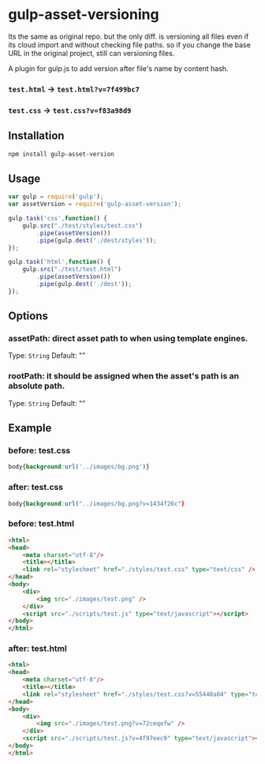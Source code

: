 # gulp-asset-versioning
Its the same as original repo. but the only diff. is versioning all files even if its cloud import and without checking file paths.
so if you change the base URL in the original project, still can versioning files.

A plugin for gulp.js to add version after file's name by content hash.
### `test.html` -> `test.html?v=7f499bc7`
### `test.css` -> `test.css?v=f83a98d9`

## Installation

```bash
npm install gulp-asset-version
```

## Usage

```js
var gulp = require('gulp');
var assetVersion = require('gulp-asset-version');

gulp.task('css',function() {
    gulp.src("./test/styles/test.css")
        .pipe(assetVersion())
        .pipe(gulp.dest('./dest/styles'));
});

gulp.task('html',function() {
    gulp.src("./test/test.html")
        .pipe(assetVersion())
        .pipe(gulp.dest('./dest'));
});
```

## Options

### assetPath: direct asset path to when using template engines.
Type: `String` Default: ""

### rootPath: it should be assigned when the asset's path is an absolute path.
Type: `String` Default: ""

## Example

### before: test.css
```css
body{background:url('../images/bg.png')}
```

### after: test.css
```css
body{background:url("../images/bg.png?v=1434f26c"}
```
### before: test.html
```html
<html>
<head>
    <meta charset="utf-8"/>
    <title></title>
    <link rel="stylesheet" href="./styles/test.css" type="text/css" />
</head>
<body>
    <div>
        <img src="./images/test.png" />
    </div>
    <script src="./scripts/test.js" type="text/javascript"></script>
</body>
</html>
```
### after: test.html

```html
<html>
<head>
    <meta charset="utf-8"/>
    <title></title>
    <link rel="stylesheet" href="./styles/test.css?v=55440a04" type="text/css" />
</head>
<body>
    <div>
        <img src="./images/test.png?v=72ceqefw" />
    </div>
    <script src="./scripts/test.js?v=4f97eec9" type="text/javascript"></script>
</body>
</html>
```
